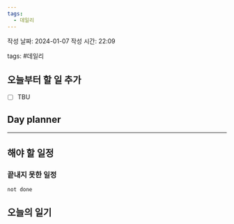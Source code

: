 ```yaml
---
tags:
  - 데일리
---
```


작성 날짜: 2024-01-07
작성 시간: 22:09

tags: #데일리

## 오늘부터 할 일 추가
- [ ] TBU 

## Day planner

  
---  
## 해야 할 일정  
### 끝내지 못한 일정

```tasks
not done
```
## 오늘의 일기
